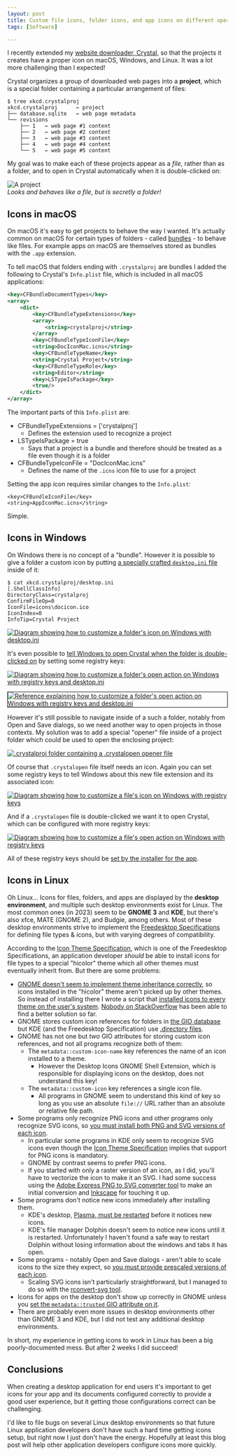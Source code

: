 ```yaml
---
layout: post
title: Custom file icons, folder icons, and app icons on different operating systems
tags: [Software]

---
```


I recently extended my [website downloader, Crystal], so that the projects it creates have a proper icon on macOS, Windows, and Linux. It was a lot more challenging than I expected!

Crystal organizes a group of downloaded web pages into a **project**, which is a special folder containing a particular arrangement of files:

```
$ tree xkcd.crystalproj
xkcd.crystalproj      ← project
├── database.sqlite   ← web page metadata
└── revisions
    ├── 1   ← web page #1 content
    ├── 2   ← web page #2 content
    ├── 3   ← web page #3 content
    ├── 4   ← web page #4 content
    └── 5   ← web page #5 content
```

My goal was to make each of these projects appear as a *file*, rather than as a folder, and to open in Crystal automatically when it is double-clicked on:

![A project](/assets/2023/custom-file-icons-and-folder-icons/crystalproj.png)<br/>
*Looks and behaves like a file, but is secretly a folder!*


## Icons in macOS

On macOS it's easy to get projects to behave the way I wanted. It's actually common on macOS for certain types of folders - called [bundles] - to behave like files. For example apps on macOS are themselves stored as bundles with the `.app` extension.

To tell macOS that folders ending with `.crystalproj` are bundles I added the following to Crystal's `Info.plist` file, which is included in all macOS applications:

```xml
<key>CFBundleDocumentTypes</key>
<array>
    <dict>
        <key>CFBundleTypeExtensions</key>
        <array>
            <string>crystalproj</string>
        </array>
        <key>CFBundleTypeIconFile</key>
        <string>DocIconMac.icns</string>
        <key>CFBundleTypeName</key>
        <string>Crystal Project</string>
        <key>CFBundleTypeRole</key>
        <string>Editor</string>
        <key>LSTypeIsPackage</key>
        <true/>
    </dict>
</array>
```

The important parts of this `Info.plist` are:

* CFBundleTypeExtensions = ['crystalproj']
    * Defines the extension used to recognize a project
* LSTypeIsPackage = true
    * Says that a project is a bundle and therefore should be treated as a file even though it is a folder
* CFBundleTypeIconFile = "DocIconMac.icns"
    * Defines the name of the `.icns` icon file to use for a project

Setting the app icon requires similar changes to the `Info.plist`:

```
<key>CFBundleIconFile</key>
<string>AppIconMac.icns</string>
```

Simple.

## Icons in Windows

On Windows there is no concept of a "bundle". However it is possible to give a folder a custom icon by putting [a specially crafted `desktop.ini` file](https://learn.microsoft.com/en-us/windows/win32/shell/how-to-customize-folders-with-desktop-ini) inside of it:

```console
$ cat xkcd.crystalproj/desktop.ini
[.ShellClassInfo]
DirectoryClass=crystalproj
ConfirmFileOp=0
IconFile=icons\docicon.ico
IconIndex=0
InfoTip=Crystal Project
```

<a href="/assets/2023/custom-file-icons-and-folder-icons/windows-customize-folder-icon.png"><img alt="Diagram showing how to customize a folder's icon on Windows with desktop.ini" src="/assets/2023/custom-file-icons-and-folder-icons/windows-customize-folder-icon.png" style="max-width: 100%" /></a>

It's even possible to [tell Windows to open Crystal when the folder is double-clicked on](https://learn.microsoft.com/en-us/windows/win32/shell/context-menu-handlers#implementing-custom-verbs-for-folders-through-desktopini) by setting some registry keys:

<a href="/assets/2023/custom-file-icons-and-folder-icons/windows-customize-folder-open.png"><img alt="Diagram showing how to customize a folder's open action on Windows with registry keys and desktop.ini" src="/assets/2023/custom-file-icons-and-folder-icons/windows-customize-folder-open.png" style="max-width: 100%" /></a>

<a href="/assets/2023/custom-file-icons-and-folder-icons/windows-customize-folder-open-reference.png"><img alt="Reference explaining how to customize a folder's open action on Windows with registry keys and desktop.ini" src="/assets/2023/custom-file-icons-and-folder-icons/windows-customize-folder-open-reference.png" style="max-width: 100%; border: .5px solid black;" /></a>

However it's still possible to navigate inside of a such a folder, notably from Open and Save dialogs, so we need another way to open projects in those contexts. My solution was to add a special "opener" file inside of a project folder which could be used to open the enclosing project:

<a href="/assets/2023/custom-file-icons-and-folder-icons/crystalproj-contents.png"><img alt=".crystalproj folder containing a .crystalopen opener file" src="/assets/2023/custom-file-icons-and-folder-icons/crystalproj-contents.png" style="max-width: calc(min(488px, 100%))" /></a>

Of course that `.crystalopen` file itself needs an icon. Again you can set some registry keys to tell Windows about this new file extension and its associated icon:

<a href="/assets/2023/custom-file-icons-and-folder-icons/windows-customize-file-icon.png"><img alt="Diagram showing how to customize a file's icon on Windows with registry keys" src="/assets/2023/custom-file-icons-and-folder-icons/windows-customize-file-icon.png" style="max-width: 100%" /></a>

And if a `.crystalopen` file is double-clicked we want it to open Crystal, which can be configured with more registry keys:

<a href="/assets/2023/custom-file-icons-and-folder-icons/windows-customize-file-open.png"><img alt="Diagram showing how to customize a file's open action on Windows with registry keys" src="/assets/2023/custom-file-icons-and-folder-icons/windows-customize-file-open.png" style="max-width: 100%" /></a>

All of these registry keys should be [set by the installer for the app](https://github.com/davidfstr/Crystal-Web-Archiver/blob/147adc7bea1fa8d278258e75be3e51fd26892bfa/setup/win-installer.iss#L13-L54). 

## Icons in Linux

Oh Linux... Icons for files, folders, and apps are displayed by the **desktop environment**, and multiple such desktop environments exist for Linux. The most common ones (in 2023) seem to be **GNOME 3** and **KDE**, but there's also xfce, MATE (GNOME 2), and Budgie, among others. Most of these desktop environments strive to implement the [Freedesktop Specifications](https://specifications.freedesktop.org/) for defining file types & icons, but with varying degrees of compatibility.

According to the [Icon Theme Specification], which is one of the Freedesktop Specifications, an application developer *should* be able to install icons for file types to <!-- known locations in --> a special "hicolor" theme which all other themes must eventually inherit from. But there are some problems:

* [GNOME doesn't seem to implement theme inheritance correctly](https://askubuntu.com/questions/52138/how-do-i-change-the-icon-for-a-particular-file-type/752316#752316), so icons installed in the "hicolor" theme aren't picked up by other themes. So instead of installing there I wrote a script that [installed icons to every theme on the user's system](https://github.com/davidfstr/Crystal-Web-Archiver/blob/147adc7bea1fa8d278258e75be3e51fd26892bfa/src/crystal/install.py#L107-L230). [Nobody on StackOverflow](https://askubuntu.com/questions/1486524/how-to-set-the-icon-for-a-file-extension-in-a-portable-way-without-sudo) has been able to find a better solution so far.
* GNOME stores custom icon references for folders in [the GIO database](https://askubuntu.com/a/1235178/1724736) but KDE (and the Freedesktop Specification) use [.directory files](https://specifications.freedesktop.org/desktop-entry-spec/desktop-entry-spec-latest.html).
* GNOME has not one but *two* GIO attributes for storing custom icon references, and not all programs recognize both of them:
    * The `metadata::custom-icon-name` key references the name of an icon installed to a theme.
        * However the Desktop Icons GNOME Shell Extension, which is responsible for displaying icons on the desktop, does not understand this key!
    * The `metadata::custom-icon` key references a single icon file.
        * All programs in GNOME seem to understand this kind of key so long as you use an absolute `file://` URL rather than an absolute or relative file path.
* Some programs only recognize PNG icons and other programs only recognize SVG icons, so [you must install both PNG and SVG versions of each icon](https://github.com/davidfstr/Crystal-Web-Archiver/blob/147adc7bea1fa8d278258e75be3e51fd26892bfa/src/crystal/install.py#L144-L151).
    * In particular some programs in KDE only seem to recognize SVG icons even though the [Icon Theme Specification] implies that support for PNG icons is mandatory.
    * GNOME by contrast seems to prefer PNG icons.
    * If you started with only a raster version of an icon, as I did, you'll have to vectorize the icon to make it an SVG. I had some success using the [Adobe Express PNG to SVG converter tool](https://github.com/davidfstr/Crystal-Web-Archiver/blob/147adc7bea1fa8d278258e75be3e51fd26892bfa/src/crystal/resources/application-vnd.crystal.opener.svg-README.txt#L4-L11) to make an initial conversion and [Inkscape](https://inkscape.org/) for touching it up.
* Some programs don't notice new icons immediately after installing them.
    * KDE's desktop, [Plasma, must be restarted](https://github.com/davidfstr/Crystal-Web-Archiver/blob/147adc7bea1fa8d278258e75be3e51fd26892bfa/src/crystal/install.py#L232-L261) before it notices new icons.
    * KDE's file manager Dolphin doesn't seem to notice new icons until it is restarted. Unfortunately I haven't found a safe way to restart Dolphin without losing information about the windows and tabs it has open.
* Some programs - notably Open and Save dialogs - aren't able to scale icons to the size they expect, so [you must provide prescaled versions of each icon](https://github.com/davidfstr/Crystal-Web-Archiver/blob/147adc7bea1fa8d278258e75be3e51fd26892bfa/src/crystal/install.py#L264-L288).
    * Scaling SVG icons isn't particularly straightforward, but I managed to do so with the [rconvert-svg tool](https://github.com/davidfstr/Crystal-Web-Archiver/blob/147adc7bea1fa8d278258e75be3e51fd26892bfa/src/crystal/resources/application-vnd.crystal.opener.svg-README.txt#L17).
* Icons for apps on the desktop don't show up correctly in GNOME unless you [set the `metadata::trusted` GIO attribute on it](https://github.com/davidfstr/Crystal-Web-Archiver/blob/147adc7bea1fa8d278258e75be3e51fd26892bfa/src/crystal/install.py#L84-L97).
* There are probably even more issues in desktop environments other than GNOME 3 and KDE, but I did not test any additional desktop environments.

In short, my experience in getting icons to work in Linux has been a big poorly-documented mess. But after 2 weeks I did succeed!

## Conclusions

When creating a desktop application for end users it's important to get icons for your app and its documents configured correctly to provide a good user experience, but it getting those configurations correct can be challenging.

I'd like to file bugs on several Linux desktop environments so that future Linux application developers don't have such a hard time getting icons setup, but right now I just don't have the energy. Hopefully at least this blog post will help other application developers configure icons more quickly.

[website downloader, Crystal]: /projects/crystal-web-archiver/
[bundles]: https://en.wikipedia.org/wiki/Bundle_(macOS)
[Icon Theme Specification]: https://specifications.freedesktop.org/icon-theme-spec/icon-theme-spec-latest.html